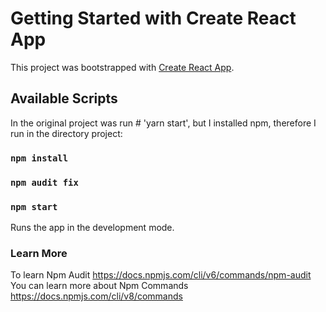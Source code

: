 # Getting Started with Create React App

This project was bootstrapped with [Create React App](https://github.com/facebook/create-react-app).

## Available Scripts

In the original project was run # 'yarn start', but I installed npm, therefore I run in the directory project:

### `npm install`

### `npm audit fix `

### `npm start`
Runs the app in the development mode.

### Learn More
To learn Npm Audit https://docs.npmjs.com/cli/v6/commands/npm-audit
You can learn more about Npm Commands https://docs.npmjs.com/cli/v8/commands

